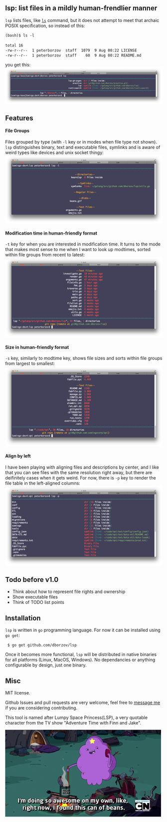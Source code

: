 ## lsp: list files in a mildly human-frendlier manner

`lsp` lists files, like [`ls`](http://en.wikipedia.org/wiki/Ls) command,
but it does not attempt to meet
that archaic POSIX specification, so instead of this:
```
(bash)$ ls -l

total 16
-rw-r--r--  1 peterborzov  staff  1079  9 Aug 00:22 LICENSE
-rw-r--r--  1 peterborzov  staff    60  9 Aug 00:22 README.md
```

you get this:
![screenshot](symlinks.png)

## Features
#### File Groups
Files grouped by type (with `-l` key or in modes when file type not shown). `lsp` distinguishes binary, text and executable files, symlinks and is aware of weird types like devices and unix socket thingy:
![lsp can show files grouped by type](grouped.png)
#### Modification time in human-friendly format
`-t` key for when you are interested in modification time. It turns to the mode that makes most sense to me when I want to look up modtimes, sorted within file groups from recent to latest:
![](modtime.png)
#### Size in human-friendly format
`-s` key, similarly to modtime key, shows file sizes and sorts within file groups from largest to smallest:
![](size.png)
#### Align by left
I have been playing with aligning files and descriptions by center, and I like that you can see files with the same resolution right away, but there are deifinitely cases when it gets weird.
For now, there is `-p` key to render the file table in the left-aligned columns:
![](table.png)


## Todo before v1.0
- Think about how to represent file rights and ownership
- Show executable files
- Think of TODO list points


## Installation

`lsp` is written in `go` programming language.
For now it can be installed using `go get`:

```
 $ go get github.com/dborzov/lsp
```
Once it becomes more functional, `lsp` will be distributed in native binaries
for all platforms (Linux, MacOS, Windows). No dependancies or anything configurable by design, just one binary.

## Misc
MIT license.

Github Issues and pull requests are very welcome, feel free to [message me](tihoutrom@gmail.com) if you are considering contributing.

This tool is named after Lumpy Space Princess(LSP), a very quotable character from the TV show "Adventure Time with Finn and Jake".

![can't handle these lumps](beans.gif)
